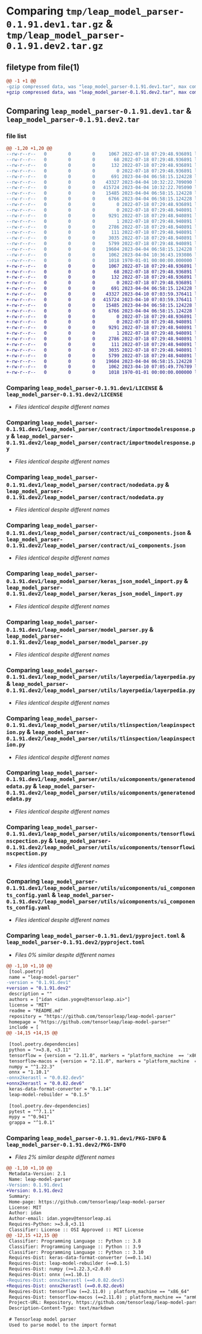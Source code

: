 # Comparing `tmp/leap_model_parser-0.1.91.dev1.tar.gz` & `tmp/leap_model_parser-0.1.91.dev2.tar.gz`

## filetype from file(1)

```diff
@@ -1 +1 @@
-gzip compressed data, was "leap_model_parser-0.1.91.dev1.tar", max compression
+gzip compressed data, was "leap_model_parser-0.1.91.dev2.tar", max compression
```

## Comparing `leap_model_parser-0.1.91.dev1.tar` & `leap_model_parser-0.1.91.dev2.tar`

### file list

```diff
@@ -1,20 +1,20 @@
--rw-r--r--   0        0        0     1067 2022-07-18 07:29:48.936891 leap_model_parser-0.1.91.dev1/LICENSE
--rw-r--r--   0        0        0       68 2022-07-18 07:29:48.936891 leap_model_parser-0.1.91.dev1/README.md
--rw-r--r--   0        0        0      132 2022-07-18 07:29:48.936891 leap_model_parser-0.1.91.dev1/leap_model_parser/__init__.py
--rw-r--r--   0        0        0        0 2022-07-18 07:29:48.936891 leap_model_parser-0.1.91.dev1/leap_model_parser/contract/__init__.py
--rw-r--r--   0        0        0      691 2023-04-04 06:58:15.124228 leap_model_parser-0.1.91.dev1/leap_model_parser/contract/importmodelresponse.py
--rw-r--r--   0        0        0    43327 2023-04-04 10:32:22.709090 leap_model_parser-0.1.91.dev1/leap_model_parser/contract/nodedata.py
--rw-r--r--   0        0        0   415724 2023-04-04 10:32:22.705090 leap_model_parser-0.1.91.dev1/leap_model_parser/contract/ui_components.json
--rw-r--r--   0        0        0    15485 2023-04-04 06:58:15.124228 leap_model_parser-0.1.91.dev1/leap_model_parser/keras_json_model_import.py
--rw-r--r--   0        0        0     6766 2023-04-04 06:58:15.124228 leap_model_parser-0.1.91.dev1/leap_model_parser/model_parser.py
--rw-r--r--   0        0        0        0 2022-07-18 07:29:48.936891 leap_model_parser-0.1.91.dev1/leap_model_parser/utils/__init__.py
--rw-r--r--   0        0        0        0 2022-07-18 07:29:48.940891 leap_model_parser-0.1.91.dev1/leap_model_parser/utils/layerpedia/__init__.py
--rw-r--r--   0        0        0     9291 2022-07-18 07:29:48.940891 leap_model_parser-0.1.91.dev1/leap_model_parser/utils/layerpedia/layerpedia.py
--rw-r--r--   0        0        0        1 2022-07-18 07:29:48.940891 leap_model_parser-0.1.91.dev1/leap_model_parser/utils/tlinspection/__init__.py
--rw-r--r--   0        0        0     2786 2022-07-18 07:29:48.940891 leap_model_parser-0.1.91.dev1/leap_model_parser/utils/tlinspection/leapinspection.py
--rw-r--r--   0        0        0      111 2022-07-18 07:29:48.940891 leap_model_parser-0.1.91.dev1/leap_model_parser/utils/uicomponents/__init__.py
--rw-r--r--   0        0        0     3035 2022-07-18 07:29:48.940891 leap_model_parser-0.1.91.dev1/leap_model_parser/utils/uicomponents/generatenodedata.py
--rw-r--r--   0        0        0     5799 2022-07-18 07:29:48.940891 leap_model_parser-0.1.91.dev1/leap_model_parser/utils/uicomponents/tensorflowinscpection.py
--rw-r--r--   0        0        0    19604 2023-04-04 06:58:15.124228 leap_model_parser-0.1.91.dev1/leap_model_parser/utils/uicomponents/ui_components_config.yaml
--rw-r--r--   0        0        0     1062 2023-04-04 10:36:43.193086 leap_model_parser-0.1.91.dev1/pyproject.toml
--rw-r--r--   0        0        0     1018 1970-01-01 00:00:00.000000 leap_model_parser-0.1.91.dev1/PKG-INFO
+-rw-r--r--   0        0        0     1067 2022-07-18 07:29:48.936891 leap_model_parser-0.1.91.dev2/LICENSE
+-rw-r--r--   0        0        0       68 2022-07-18 07:29:48.936891 leap_model_parser-0.1.91.dev2/README.md
+-rw-r--r--   0        0        0      132 2022-07-18 07:29:48.936891 leap_model_parser-0.1.91.dev2/leap_model_parser/__init__.py
+-rw-r--r--   0        0        0        0 2022-07-18 07:29:48.936891 leap_model_parser-0.1.91.dev2/leap_model_parser/contract/__init__.py
+-rw-r--r--   0        0        0      691 2023-04-04 06:58:15.124228 leap_model_parser-0.1.91.dev2/leap_model_parser/contract/importmodelresponse.py
+-rw-r--r--   0        0        0    43327 2023-04-10 07:03:59.376411 leap_model_parser-0.1.91.dev2/leap_model_parser/contract/nodedata.py
+-rw-r--r--   0        0        0   415724 2023-04-10 07:03:59.376411 leap_model_parser-0.1.91.dev2/leap_model_parser/contract/ui_components.json
+-rw-r--r--   0        0        0    15485 2023-04-04 06:58:15.124228 leap_model_parser-0.1.91.dev2/leap_model_parser/keras_json_model_import.py
+-rw-r--r--   0        0        0     6766 2023-04-04 06:58:15.124228 leap_model_parser-0.1.91.dev2/leap_model_parser/model_parser.py
+-rw-r--r--   0        0        0        0 2022-07-18 07:29:48.936891 leap_model_parser-0.1.91.dev2/leap_model_parser/utils/__init__.py
+-rw-r--r--   0        0        0        0 2022-07-18 07:29:48.940891 leap_model_parser-0.1.91.dev2/leap_model_parser/utils/layerpedia/__init__.py
+-rw-r--r--   0        0        0     9291 2022-07-18 07:29:48.940891 leap_model_parser-0.1.91.dev2/leap_model_parser/utils/layerpedia/layerpedia.py
+-rw-r--r--   0        0        0        1 2022-07-18 07:29:48.940891 leap_model_parser-0.1.91.dev2/leap_model_parser/utils/tlinspection/__init__.py
+-rw-r--r--   0        0        0     2786 2022-07-18 07:29:48.940891 leap_model_parser-0.1.91.dev2/leap_model_parser/utils/tlinspection/leapinspection.py
+-rw-r--r--   0        0        0      111 2022-07-18 07:29:48.940891 leap_model_parser-0.1.91.dev2/leap_model_parser/utils/uicomponents/__init__.py
+-rw-r--r--   0        0        0     3035 2022-07-18 07:29:48.940891 leap_model_parser-0.1.91.dev2/leap_model_parser/utils/uicomponents/generatenodedata.py
+-rw-r--r--   0        0        0     5799 2022-07-18 07:29:48.940891 leap_model_parser-0.1.91.dev2/leap_model_parser/utils/uicomponents/tensorflowinscpection.py
+-rw-r--r--   0        0        0    19604 2023-04-04 06:58:15.124228 leap_model_parser-0.1.91.dev2/leap_model_parser/utils/uicomponents/ui_components_config.yaml
+-rw-r--r--   0        0        0     1062 2023-04-10 07:05:49.776789 leap_model_parser-0.1.91.dev2/pyproject.toml
+-rw-r--r--   0        0        0     1018 1970-01-01 00:00:00.000000 leap_model_parser-0.1.91.dev2/PKG-INFO
```

### Comparing `leap_model_parser-0.1.91.dev1/LICENSE` & `leap_model_parser-0.1.91.dev2/LICENSE`

 * *Files identical despite different names*

### Comparing `leap_model_parser-0.1.91.dev1/leap_model_parser/contract/importmodelresponse.py` & `leap_model_parser-0.1.91.dev2/leap_model_parser/contract/importmodelresponse.py`

 * *Files identical despite different names*

### Comparing `leap_model_parser-0.1.91.dev1/leap_model_parser/contract/nodedata.py` & `leap_model_parser-0.1.91.dev2/leap_model_parser/contract/nodedata.py`

 * *Files identical despite different names*

### Comparing `leap_model_parser-0.1.91.dev1/leap_model_parser/contract/ui_components.json` & `leap_model_parser-0.1.91.dev2/leap_model_parser/contract/ui_components.json`

 * *Files identical despite different names*

### Comparing `leap_model_parser-0.1.91.dev1/leap_model_parser/keras_json_model_import.py` & `leap_model_parser-0.1.91.dev2/leap_model_parser/keras_json_model_import.py`

 * *Files identical despite different names*

### Comparing `leap_model_parser-0.1.91.dev1/leap_model_parser/model_parser.py` & `leap_model_parser-0.1.91.dev2/leap_model_parser/model_parser.py`

 * *Files identical despite different names*

### Comparing `leap_model_parser-0.1.91.dev1/leap_model_parser/utils/layerpedia/layerpedia.py` & `leap_model_parser-0.1.91.dev2/leap_model_parser/utils/layerpedia/layerpedia.py`

 * *Files identical despite different names*

### Comparing `leap_model_parser-0.1.91.dev1/leap_model_parser/utils/tlinspection/leapinspection.py` & `leap_model_parser-0.1.91.dev2/leap_model_parser/utils/tlinspection/leapinspection.py`

 * *Files identical despite different names*

### Comparing `leap_model_parser-0.1.91.dev1/leap_model_parser/utils/uicomponents/generatenodedata.py` & `leap_model_parser-0.1.91.dev2/leap_model_parser/utils/uicomponents/generatenodedata.py`

 * *Files identical despite different names*

### Comparing `leap_model_parser-0.1.91.dev1/leap_model_parser/utils/uicomponents/tensorflowinscpection.py` & `leap_model_parser-0.1.91.dev2/leap_model_parser/utils/uicomponents/tensorflowinscpection.py`

 * *Files identical despite different names*

### Comparing `leap_model_parser-0.1.91.dev1/leap_model_parser/utils/uicomponents/ui_components_config.yaml` & `leap_model_parser-0.1.91.dev2/leap_model_parser/utils/uicomponents/ui_components_config.yaml`

 * *Files identical despite different names*

### Comparing `leap_model_parser-0.1.91.dev1/pyproject.toml` & `leap_model_parser-0.1.91.dev2/pyproject.toml`

 * *Files 0% similar despite different names*

```diff
@@ -1,10 +1,10 @@
 [tool.poetry]
 name = "leap-model-parser"
-version = "0.1.91.dev1"
+version = "0.1.91.dev2"
 description = ""
 authors = ["idan <idan.yogev@tensorleap.ai>"]
 license = "MIT"
 readme = "README.md"
 repository = "https://github.com/tensorleap/leap-model-parser"
 homepage = "https://github.com/tensorleap/leap-model-parser"
 include = [
@@ -14,15 +14,15 @@
 
 [tool.poetry.dependencies]
 python = ">=3.8, <3.11"
 tensorflow = {version = "2.11.0", markers = "platform_machine  == 'x86_64'"}
 tensorflow-macos = {version = "2.11.0", markers = "platform_machine  == 'arm64'"}
 numpy = "^1.22.3"
 onnx = "1.10.1"
-onnx2kerastl = "0.0.82.dev5"
+onnx2kerastl = "0.0.82.dev6"
 keras-data-format-converter = "0.1.14"
 leap-model-rebuilder = "0.1.5"
 
 [tool.poetry.dev-dependencies]
 pytest = "^7.1.1"
 mypy = "^0.941"
 grappa = "^1.0.1"
```

### Comparing `leap_model_parser-0.1.91.dev1/PKG-INFO` & `leap_model_parser-0.1.91.dev2/PKG-INFO`

 * *Files 2% similar despite different names*

```diff
@@ -1,10 +1,10 @@
 Metadata-Version: 2.1
 Name: leap-model-parser
-Version: 0.1.91.dev1
+Version: 0.1.91.dev2
 Summary: 
 Home-page: https://github.com/tensorleap/leap-model-parser
 License: MIT
 Author: idan
 Author-email: idan.yogev@tensorleap.ai
 Requires-Python: >=3.8,<3.11
 Classifier: License :: OSI Approved :: MIT License
@@ -12,15 +12,15 @@
 Classifier: Programming Language :: Python :: 3.8
 Classifier: Programming Language :: Python :: 3.9
 Classifier: Programming Language :: Python :: 3.10
 Requires-Dist: keras-data-format-converter (==0.1.14)
 Requires-Dist: leap-model-rebuilder (==0.1.5)
 Requires-Dist: numpy (>=1.22.3,<2.0.0)
 Requires-Dist: onnx (==1.10.1)
-Requires-Dist: onnx2kerastl (==0.0.82.dev5)
+Requires-Dist: onnx2kerastl (==0.0.82.dev6)
 Requires-Dist: tensorflow (==2.11.0) ; platform_machine == "x86_64"
 Requires-Dist: tensorflow-macos (==2.11.0) ; platform_machine == "arm64"
 Project-URL: Repository, https://github.com/tensorleap/leap-model-parser
 Description-Content-Type: text/markdown
 
 # Tensorleap model parser
 Used to parse model to the import format
```

